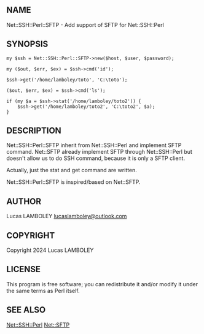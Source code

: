 ## NAME

Net::SSH::Perl::SFTP - Add support of SFTP for Net::SSH::Perl

## SYNOPSIS

    my $ssh = Net::SSH::Perl::SFTP->new($host, $user, $password);

    my ($out, $err, $ex) = $ssh->cmd('id');

    $ssh->get('/home/lamboley/toto', 'C:\toto');

    ($out, $err, $ex) = $ssh->cmd('ls');

    if (my $a = $ssh->stat('/home/lamboley/toto2')) {
        $ssh->get('/home/lamboley/toto2', 'C:\toto2', $a);
    }

## DESCRIPTION

Net::SSH::Perl::SFTP inherit from Net::SSH::Perl and implement SFTP command. Net::SFTP already implement SFTP through Net::SSH::Perl but doesn't allow us to do SSH command, because it is only a SFTP client.

Actually, just the stat and get command are written.

Net::SSH::Perl::SFTP is inspired/based on Net::SFTP.


## AUTHOR

Lucas LAMBOLEY <lucaslamboley@outlook.com>

## COPYRIGHT

Copyright 2024 Lucas LAMBOLEY

## LICENSE

This program is free software; you can redistribute it and/or modify it under the same terms as Perl itself.

## SEE ALSO

[Net::SSH::Perl](https://metacpan.org/pod/Net::SSH::Perl) [Net::SFTP](https://metacpan.org/pod/Net::SFTP)
